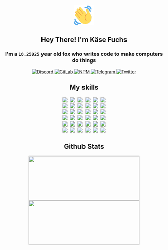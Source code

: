 <div><p align=center><img src=./resources/images/wave.gif width=64px height=64px></p><h2 align=center>Hey There! I'm Käse Fuchs</h2><h3 align=center>I'm a <code>18.25925</code> year old fox who writes code to make computers do things</h3><p align=center><a href=https://discord.com/users/507526681125322772><img alt=Discord src="https://img.shields.io/badge/Discord-5865F2?logo=discord&logoColor=white&style=flat-square#58339f7b81ab7326145c8ae20a9e6cac"> </a><a href=https://gitlab.com/kasefuchs><img alt=GitLab src="https://img.shields.io/badge/GitLab-330F63?logo=gitlab&logoColor=white&style=flat-square#58339f7b81ab7326145c8ae20a9e6cac"> </a><a href=https://npmjs.com/~kasefuchs><img alt=NPM src="https://img.shields.io/badge/NPM-CB3837?logo=npm&logoColor=white&style=flat-square#58339f7b81ab7326145c8ae20a9e6cac"> </a><a href=https://t.me/kasefuchs><img alt=Telegram src="https://img.shields.io/badge/Telegram-2CA5E0?logo=telegram&logoColor=white&style=flat-square#58339f7b81ab7326145c8ae20a9e6cac"> </a><a href=https://twitter.com/kasefuchs><img alt=Twitter src="https://img.shields.io/badge/Twitter-1DA1F2?logo=twitter&logoColor=white&style=flat-square#58339f7b81ab7326145c8ae20a9e6cac"></a></p><h2 align=center>My skills</h2><p align=center><a href=https://aws.amazon.com/ ><picture><source srcset="https://skillicons.dev/icons?i=aws&theme=dark#58339f7b81ab7326145c8ae20a9e6cac" media="(prefers-color-scheme: dark)"><source srcset="https://skillicons.dev/icons?i=aws&theme=light#58339f7b81ab7326145c8ae20a9e6cac" media="(prefers-color-scheme: light), (prefers-color-scheme: no-preference)"><img src="https://skillicons.dev/icons?i=aws&theme=light#58339f7b81ab7326145c8ae20a9e6cac"></picture></a>&nbsp;&nbsp;<a href=https://en.wikipedia.org/wiki/Bash_(Unix_shell)><picture><source srcset="https://skillicons.dev/icons?i=bash&theme=dark#58339f7b81ab7326145c8ae20a9e6cac" media="(prefers-color-scheme: dark)"><source srcset="https://skillicons.dev/icons?i=bash&theme=light#58339f7b81ab7326145c8ae20a9e6cac" media="(prefers-color-scheme: light), (prefers-color-scheme: no-preference)"><img src="https://skillicons.dev/icons?i=bash&theme=light#58339f7b81ab7326145c8ae20a9e6cac"></picture></a>&nbsp;&nbsp;<a href=https://discord.com/developers/docs><picture><source srcset="https://skillicons.dev/icons?i=bots&theme=dark#58339f7b81ab7326145c8ae20a9e6cac" media="(prefers-color-scheme: dark)"><source srcset="https://skillicons.dev/icons?i=bots&theme=light#58339f7b81ab7326145c8ae20a9e6cac" media="(prefers-color-scheme: light), (prefers-color-scheme: no-preference)"><img src="https://skillicons.dev/icons?i=bots&theme=light#58339f7b81ab7326145c8ae20a9e6cac"></picture></a>&nbsp;&nbsp;<a href=https://www.cloudflare.com/ ><picture><source srcset="https://skillicons.dev/icons?i=cloudflare&theme=dark#58339f7b81ab7326145c8ae20a9e6cac" media="(prefers-color-scheme: dark)"><source srcset="https://skillicons.dev/icons?i=cloudflare&theme=light#58339f7b81ab7326145c8ae20a9e6cac" media="(prefers-color-scheme: light), (prefers-color-scheme: no-preference)"><img src="https://skillicons.dev/icons?i=cloudflare&theme=light#58339f7b81ab7326145c8ae20a9e6cac"></picture></a>&nbsp;&nbsp;<a href=https://en.wikipedia.org/wiki/CSS><picture><source srcset="https://skillicons.dev/icons?i=css&theme=dark#58339f7b81ab7326145c8ae20a9e6cac" media="(prefers-color-scheme: dark)"><source srcset="https://skillicons.dev/icons?i=css&theme=light#58339f7b81ab7326145c8ae20a9e6cac" media="(prefers-color-scheme: light), (prefers-color-scheme: no-preference)"><img src="https://skillicons.dev/icons?i=css&theme=light#58339f7b81ab7326145c8ae20a9e6cac"></picture></a>&nbsp;&nbsp;<a href=https://www.docker.com/ ><picture><source srcset="https://skillicons.dev/icons?i=docker&theme=dark#58339f7b81ab7326145c8ae20a9e6cac" media="(prefers-color-scheme: dark)"><source srcset="https://skillicons.dev/icons?i=docker&theme=light#58339f7b81ab7326145c8ae20a9e6cac" media="(prefers-color-scheme: light), (prefers-color-scheme: no-preference)"><img src="https://skillicons.dev/icons?i=docker&theme=light#58339f7b81ab7326145c8ae20a9e6cac"></picture></a><br><a href=https://www.electronjs.org/ ><picture><source srcset="https://skillicons.dev/icons?i=electron&theme=dark#58339f7b81ab7326145c8ae20a9e6cac" media="(prefers-color-scheme: dark)"><source srcset="https://skillicons.dev/icons?i=electron&theme=light#58339f7b81ab7326145c8ae20a9e6cac" media="(prefers-color-scheme: light), (prefers-color-scheme: no-preference)"><img src="https://skillicons.dev/icons?i=electron&theme=light#58339f7b81ab7326145c8ae20a9e6cac"></picture></a>&nbsp;&nbsp;<a href=https://expressjs.com/ ><picture><source srcset="https://skillicons.dev/icons?i=express&theme=dark#58339f7b81ab7326145c8ae20a9e6cac" media="(prefers-color-scheme: dark)"><source srcset="https://skillicons.dev/icons?i=express&theme=light#58339f7b81ab7326145c8ae20a9e6cac" media="(prefers-color-scheme: light), (prefers-color-scheme: no-preference)"><img src="https://skillicons.dev/icons?i=express&theme=light#58339f7b81ab7326145c8ae20a9e6cac"></picture></a>&nbsp;&nbsp;<a href=https://www.figma.com/ ><picture><source srcset="https://skillicons.dev/icons?i=figma&theme=dark#58339f7b81ab7326145c8ae20a9e6cac" media="(prefers-color-scheme: dark)"><source srcset="https://skillicons.dev/icons?i=figma&theme=light#58339f7b81ab7326145c8ae20a9e6cac" media="(prefers-color-scheme: light), (prefers-color-scheme: no-preference)"><img src="https://skillicons.dev/icons?i=figma&theme=light#58339f7b81ab7326145c8ae20a9e6cac"></picture></a>&nbsp;&nbsp;<a href=https://firebase.google.com/ ><picture><source srcset="https://skillicons.dev/icons?i=firebase&theme=dark#58339f7b81ab7326145c8ae20a9e6cac" media="(prefers-color-scheme: dark)"><source srcset="https://skillicons.dev/icons?i=firebase&theme=light#58339f7b81ab7326145c8ae20a9e6cac" media="(prefers-color-scheme: light), (prefers-color-scheme: no-preference)"><img src="https://skillicons.dev/icons?i=firebase&theme=light#58339f7b81ab7326145c8ae20a9e6cac"></picture></a>&nbsp;&nbsp;<a href=https://flask.palletsprojects.com/ ><picture><source srcset="https://skillicons.dev/icons?i=flask&theme=dark#58339f7b81ab7326145c8ae20a9e6cac" media="(prefers-color-scheme: dark)"><source srcset="https://skillicons.dev/icons?i=flask&theme=light#58339f7b81ab7326145c8ae20a9e6cac" media="(prefers-color-scheme: light), (prefers-color-scheme: no-preference)"><img src="https://skillicons.dev/icons?i=flask&theme=light#58339f7b81ab7326145c8ae20a9e6cac"></picture></a>&nbsp;&nbsp;<a href=https://cloud.google.com/ ><picture><source srcset="https://skillicons.dev/icons?i=gcp&theme=dark#58339f7b81ab7326145c8ae20a9e6cac" media="(prefers-color-scheme: dark)"><source srcset="https://skillicons.dev/icons?i=gcp&theme=light#58339f7b81ab7326145c8ae20a9e6cac" media="(prefers-color-scheme: light), (prefers-color-scheme: no-preference)"><img src="https://skillicons.dev/icons?i=gcp&theme=light#58339f7b81ab7326145c8ae20a9e6cac"></picture></a><br><a href=https://git-scm.com/ ><picture><source srcset="https://skillicons.dev/icons?i=git&theme=dark#58339f7b81ab7326145c8ae20a9e6cac" media="(prefers-color-scheme: dark)"><source srcset="https://skillicons.dev/icons?i=git&theme=light#58339f7b81ab7326145c8ae20a9e6cac" media="(prefers-color-scheme: light), (prefers-color-scheme: no-preference)"><img src="https://skillicons.dev/icons?i=git&theme=light#58339f7b81ab7326145c8ae20a9e6cac"></picture></a>&nbsp;&nbsp;<a href=https://github.com/ ><picture><source srcset="https://skillicons.dev/icons?i=github&theme=dark#58339f7b81ab7326145c8ae20a9e6cac" media="(prefers-color-scheme: dark)"><source srcset="https://skillicons.dev/icons?i=github&theme=light#58339f7b81ab7326145c8ae20a9e6cac" media="(prefers-color-scheme: light), (prefers-color-scheme: no-preference)"><img src="https://skillicons.dev/icons?i=github&theme=light#58339f7b81ab7326145c8ae20a9e6cac"></picture></a>&nbsp;&nbsp;<a href=https://gitlab.com/ ><picture><source srcset="https://skillicons.dev/icons?i=gitlab&theme=dark#58339f7b81ab7326145c8ae20a9e6cac" media="(prefers-color-scheme: dark)"><source srcset="https://skillicons.dev/icons?i=gitlab&theme=light#58339f7b81ab7326145c8ae20a9e6cac" media="(prefers-color-scheme: light), (prefers-color-scheme: no-preference)"><img src="https://skillicons.dev/icons?i=gitlab&theme=light#58339f7b81ab7326145c8ae20a9e6cac"></picture></a>&nbsp;&nbsp;<a href=https://www.heroku.com/ ><picture><source srcset="https://skillicons.dev/icons?i=heroku&theme=dark#58339f7b81ab7326145c8ae20a9e6cac" media="(prefers-color-scheme: dark)"><source srcset="https://skillicons.dev/icons?i=heroku&theme=light#58339f7b81ab7326145c8ae20a9e6cac" media="(prefers-color-scheme: light), (prefers-color-scheme: no-preference)"><img src="https://skillicons.dev/icons?i=heroku&theme=light#58339f7b81ab7326145c8ae20a9e6cac"></picture></a>&nbsp;&nbsp;<a href=https://en.wikipedia.org/wiki/HTML><picture><source srcset="https://skillicons.dev/icons?i=html&theme=dark#58339f7b81ab7326145c8ae20a9e6cac" media="(prefers-color-scheme: dark)"><source srcset="https://skillicons.dev/icons?i=html&theme=light#58339f7b81ab7326145c8ae20a9e6cac" media="(prefers-color-scheme: light), (prefers-color-scheme: no-preference)"><img src="https://skillicons.dev/icons?i=html&theme=light#58339f7b81ab7326145c8ae20a9e6cac"></picture></a>&nbsp;&nbsp;<a href=https://en.wikipedia.org/wiki/JavaScript><picture><source srcset="https://skillicons.dev/icons?i=js&theme=dark#58339f7b81ab7326145c8ae20a9e6cac" media="(prefers-color-scheme: dark)"><source srcset="https://skillicons.dev/icons?i=js&theme=light#58339f7b81ab7326145c8ae20a9e6cac" media="(prefers-color-scheme: light), (prefers-color-scheme: no-preference)"><img src="https://skillicons.dev/icons?i=js&theme=light#58339f7b81ab7326145c8ae20a9e6cac"></picture></a><br><a href=https://en.wikipedia.org/wiki/Linux><picture><source srcset="https://skillicons.dev/icons?i=linux&theme=dark#58339f7b81ab7326145c8ae20a9e6cac" media="(prefers-color-scheme: dark)"><source srcset="https://skillicons.dev/icons?i=linux&theme=light#58339f7b81ab7326145c8ae20a9e6cac" media="(prefers-color-scheme: light), (prefers-color-scheme: no-preference)"><img src="https://skillicons.dev/icons?i=linux&theme=light#58339f7b81ab7326145c8ae20a9e6cac"></picture></a>&nbsp;&nbsp;<a href=https://mui.com/ ><picture><source srcset="https://skillicons.dev/icons?i=materialui&theme=dark#58339f7b81ab7326145c8ae20a9e6cac" media="(prefers-color-scheme: dark)"><source srcset="https://skillicons.dev/icons?i=materialui&theme=light#58339f7b81ab7326145c8ae20a9e6cac" media="(prefers-color-scheme: light), (prefers-color-scheme: no-preference)"><img src="https://skillicons.dev/icons?i=materialui&theme=light#58339f7b81ab7326145c8ae20a9e6cac"></picture></a>&nbsp;&nbsp;<a href=https://en.wikipedia.org/wiki/Markdown><picture><source srcset="https://skillicons.dev/icons?i=md&theme=dark#58339f7b81ab7326145c8ae20a9e6cac" media="(prefers-color-scheme: dark)"><source srcset="https://skillicons.dev/icons?i=md&theme=light#58339f7b81ab7326145c8ae20a9e6cac" media="(prefers-color-scheme: light), (prefers-color-scheme: no-preference)"><img src="https://skillicons.dev/icons?i=md&theme=light#58339f7b81ab7326145c8ae20a9e6cac"></picture></a>&nbsp;&nbsp;<a href=https://www.mongodb.com/ ><picture><source srcset="https://skillicons.dev/icons?i=mongodb&theme=dark#58339f7b81ab7326145c8ae20a9e6cac" media="(prefers-color-scheme: dark)"><source srcset="https://skillicons.dev/icons?i=mongodb&theme=light#58339f7b81ab7326145c8ae20a9e6cac" media="(prefers-color-scheme: light), (prefers-color-scheme: no-preference)"><img src="https://skillicons.dev/icons?i=mongodb&theme=light#58339f7b81ab7326145c8ae20a9e6cac"></picture></a>&nbsp;&nbsp;<a href=https://www.mysql.com/ ><picture><source srcset="https://skillicons.dev/icons?i=mysql&theme=dark#58339f7b81ab7326145c8ae20a9e6cac" media="(prefers-color-scheme: dark)"><source srcset="https://skillicons.dev/icons?i=mysql&theme=light#58339f7b81ab7326145c8ae20a9e6cac" media="(prefers-color-scheme: light), (prefers-color-scheme: no-preference)"><img src="https://skillicons.dev/icons?i=mysql&theme=light#58339f7b81ab7326145c8ae20a9e6cac"></picture></a>&nbsp;&nbsp;<a href=https://nextjs.org/ ><picture><source srcset="https://skillicons.dev/icons?i=nextjs&theme=dark#58339f7b81ab7326145c8ae20a9e6cac" media="(prefers-color-scheme: dark)"><source srcset="https://skillicons.dev/icons?i=nextjs&theme=light#58339f7b81ab7326145c8ae20a9e6cac" media="(prefers-color-scheme: light), (prefers-color-scheme: no-preference)"><img src="https://skillicons.dev/icons?i=nextjs&theme=light#58339f7b81ab7326145c8ae20a9e6cac"></picture></a><br><a href=https://nodejs.org/en/ ><picture><source srcset="https://skillicons.dev/icons?i=nodejs&theme=dark#58339f7b81ab7326145c8ae20a9e6cac" media="(prefers-color-scheme: dark)"><source srcset="https://skillicons.dev/icons?i=nodejs&theme=light#58339f7b81ab7326145c8ae20a9e6cac" media="(prefers-color-scheme: light), (prefers-color-scheme: no-preference)"><img src="https://skillicons.dev/icons?i=nodejs&theme=light#58339f7b81ab7326145c8ae20a9e6cac"></picture></a>&nbsp;&nbsp;<a href=https://www.postgresql.org/ ><picture><source srcset="https://skillicons.dev/icons?i=postgres&theme=dark#58339f7b81ab7326145c8ae20a9e6cac" media="(prefers-color-scheme: dark)"><source srcset="https://skillicons.dev/icons?i=postgres&theme=light#58339f7b81ab7326145c8ae20a9e6cac" media="(prefers-color-scheme: light), (prefers-color-scheme: no-preference)"><img src="https://skillicons.dev/icons?i=postgres&theme=light#58339f7b81ab7326145c8ae20a9e6cac"></picture></a>&nbsp;&nbsp;<a href=https://learn.microsoft.com/en-us/powershell/ ><picture><source srcset="https://skillicons.dev/icons?i=powershell&theme=dark#58339f7b81ab7326145c8ae20a9e6cac" media="(prefers-color-scheme: dark)"><source srcset="https://skillicons.dev/icons?i=powershell&theme=light#58339f7b81ab7326145c8ae20a9e6cac" media="(prefers-color-scheme: light), (prefers-color-scheme: no-preference)"><img src="https://skillicons.dev/icons?i=powershell&theme=light#58339f7b81ab7326145c8ae20a9e6cac"></picture></a>&nbsp;&nbsp;<a href=https://www.python.org/ ><picture><source srcset="https://skillicons.dev/icons?i=py&theme=dark#58339f7b81ab7326145c8ae20a9e6cac" media="(prefers-color-scheme: dark)"><source srcset="https://skillicons.dev/icons?i=py&theme=light#58339f7b81ab7326145c8ae20a9e6cac" media="(prefers-color-scheme: light), (prefers-color-scheme: no-preference)"><img src="https://skillicons.dev/icons?i=py&theme=light#58339f7b81ab7326145c8ae20a9e6cac"></picture></a>&nbsp;&nbsp;<a href=https://www.raspberrypi.org/ ><picture><source srcset="https://skillicons.dev/icons?i=raspberrypi&theme=dark#58339f7b81ab7326145c8ae20a9e6cac" media="(prefers-color-scheme: dark)"><source srcset="https://skillicons.dev/icons?i=raspberrypi&theme=light#58339f7b81ab7326145c8ae20a9e6cac" media="(prefers-color-scheme: light), (prefers-color-scheme: no-preference)"><img src="https://skillicons.dev/icons?i=raspberrypi&theme=light#58339f7b81ab7326145c8ae20a9e6cac"></picture></a>&nbsp;&nbsp;<a href=https://reactjs.org/ ><picture><source srcset="https://skillicons.dev/icons?i=react&theme=dark#58339f7b81ab7326145c8ae20a9e6cac" media="(prefers-color-scheme: dark)"><source srcset="https://skillicons.dev/icons?i=react&theme=light#58339f7b81ab7326145c8ae20a9e6cac" media="(prefers-color-scheme: light), (prefers-color-scheme: no-preference)"><img src="https://skillicons.dev/icons?i=react&theme=light#58339f7b81ab7326145c8ae20a9e6cac"></picture></a><br><a href=https://redux.js.org/ ><picture><source srcset="https://skillicons.dev/icons?i=redux&theme=dark#58339f7b81ab7326145c8ae20a9e6cac" media="(prefers-color-scheme: dark)"><source srcset="https://skillicons.dev/icons?i=redux&theme=light#58339f7b81ab7326145c8ae20a9e6cac" media="(prefers-color-scheme: light), (prefers-color-scheme: no-preference)"><img src="https://skillicons.dev/icons?i=redux&theme=light#58339f7b81ab7326145c8ae20a9e6cac"></picture></a>&nbsp;&nbsp;<a href=https://en.wikipedia.org/wiki/Regular_expression><picture><source srcset="https://skillicons.dev/icons?i=regex&theme=dark#58339f7b81ab7326145c8ae20a9e6cac" media="(prefers-color-scheme: dark)"><source srcset="https://skillicons.dev/icons?i=regex&theme=light#58339f7b81ab7326145c8ae20a9e6cac" media="(prefers-color-scheme: light), (prefers-color-scheme: no-preference)"><img src="https://skillicons.dev/icons?i=regex&theme=light#58339f7b81ab7326145c8ae20a9e6cac"></picture></a>&nbsp;&nbsp;<a href=https://en.wikipedia.org/wiki/Sass_(stylesheet_language)><picture><source srcset="https://skillicons.dev/icons?i=sass&theme=dark#58339f7b81ab7326145c8ae20a9e6cac" media="(prefers-color-scheme: dark)"><source srcset="https://skillicons.dev/icons?i=sass&theme=light#58339f7b81ab7326145c8ae20a9e6cac" media="(prefers-color-scheme: light), (prefers-color-scheme: no-preference)"><img src="https://skillicons.dev/icons?i=sass&theme=light#58339f7b81ab7326145c8ae20a9e6cac"></picture></a>&nbsp;&nbsp;<a href=https://www.typescriptlang.org/ ><picture><source srcset="https://skillicons.dev/icons?i=ts&theme=dark#58339f7b81ab7326145c8ae20a9e6cac" media="(prefers-color-scheme: dark)"><source srcset="https://skillicons.dev/icons?i=ts&theme=light#58339f7b81ab7326145c8ae20a9e6cac" media="(prefers-color-scheme: light), (prefers-color-scheme: no-preference)"><img src="https://skillicons.dev/icons?i=ts&theme=light#58339f7b81ab7326145c8ae20a9e6cac"></picture></a>&nbsp;&nbsp;<a href=https://unity.com/ ><picture><source srcset="https://skillicons.dev/icons?i=unity&theme=dark#58339f7b81ab7326145c8ae20a9e6cac" media="(prefers-color-scheme: dark)"><source srcset="https://skillicons.dev/icons?i=unity&theme=light#58339f7b81ab7326145c8ae20a9e6cac" media="(prefers-color-scheme: light), (prefers-color-scheme: no-preference)"><img src="https://skillicons.dev/icons?i=unity&theme=light#58339f7b81ab7326145c8ae20a9e6cac"></picture></a>&nbsp;&nbsp;<a href=https://workers.cloudflare.com/ ><picture><source srcset="https://skillicons.dev/icons?i=workers&theme=dark#58339f7b81ab7326145c8ae20a9e6cac" media="(prefers-color-scheme: dark)"><source srcset="https://skillicons.dev/icons?i=workers&theme=light#58339f7b81ab7326145c8ae20a9e6cac" media="(prefers-color-scheme: light), (prefers-color-scheme: no-preference)"><img src="https://skillicons.dev/icons?i=workers&theme=light#58339f7b81ab7326145c8ae20a9e6cac"></picture></a><br></p><h2 align=center>Github Stats</h2><p align=center><picture><source srcset="https://github-readme-stats-kasefuchs.vercel.app/api/?count_private=true&hide_border=true&hide_rank=true&line_height=20&hide_title=true&username=Kasefuchs&theme=dark#58339f7b81ab7326145c8ae20a9e6cac" media="(prefers-color-scheme: dark)"><source srcset="https://github-readme-stats-kasefuchs.vercel.app/api/?count_private=true&hide_border=true&hide_rank=true&line_height=20&hide_title=true&username=Kasefuchs&theme=light#58339f7b81ab7326145c8ae20a9e6cac" media="(prefers-color-scheme: light), (prefers-color-scheme: no-preference)"><img align=middle width=350 height=140 src="https://github-readme-stats-kasefuchs.vercel.app/api/?count_private=true&hide_border=true&hide_rank=true&line_height=20&hide_title=true&username=Kasefuchs&theme=light#58339f7b81ab7326145c8ae20a9e6cac"></picture><picture><source srcset="https://github-readme-stats-kasefuchs.vercel.app/api/top-langs/?count_private=true&hide_border=true&layout=compact&username=Kasefuchs&theme=dark#58339f7b81ab7326145c8ae20a9e6cac" media="(prefers-color-scheme: dark)"><source srcset="https://github-readme-stats-kasefuchs.vercel.app/api/top-langs/?count_private=true&hide_border=true&layout=compact&username=Kasefuchs&theme=light#58339f7b81ab7326145c8ae20a9e6cac" media="(prefers-color-scheme: light), (prefers-color-scheme: no-preference)"><img align=middle width=350 height=140 src="https://github-readme-stats-kasefuchs.vercel.app/api/top-langs/?count_private=true&hide_border=true&layout=compact&username=Kasefuchs&theme=light#58339f7b81ab7326145c8ae20a9e6cac"></picture></p><img src="https://hit.yhype.me/github/profile?user_id=64592097#58339f7b81ab7326145c8ae20a9e6cac" alt=""></div>